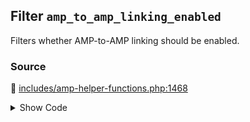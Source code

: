 ## Filter `amp_to_amp_linking_enabled`


Filters whether AMP-to-AMP linking should be enabled.

### Source

:link: [includes/amp-helper-functions.php:1468](../../includes/amp-helper-functions.php#L1468-L1471)

<details>
<summary>Show Code</summary>

```php
$amp_to_amp_linking_enabled = (bool) apply_filters(
	'amp_to_amp_linking_enabled',
	AMP_Theme_Support::TRANSITIONAL_MODE_SLUG === AMP_Options_Manager::get_option( Option::THEME_SUPPORT )
);
```

</details>
